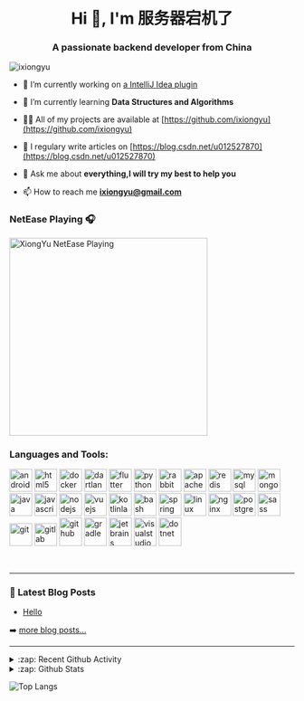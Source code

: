 
<h1 align="center">Hi 👋, I'm 服务器宕机了</h1>
<h3 align="center">A passionate backend developer from China</h3>

<p align="left"> <img src="https://komarev.com/ghpvc/?username=ixiongyu" alt="ixiongyu" /> </p>


- 🔭 I’m currently working on [a IntelliJ Idea plugin](https://github.com/ixiongyu/JpaSelectiveColumns)

- 🌱 I’m currently learning **Data Structures and Algorithms**

- 👨‍💻 All of my projects are available at [https://github.com/ixiongyu](https://github.com/ixiongyu)

- 📝 I regulary write articles on [https://blog.csdn.net/u012527870](https://blog.csdn.net/u012527870)

- 💬 Ask me about **everything,I will try my best to help you**

- 📫 How to reach me **ixiongyu@gmail.com**


### NetEase Playing 🎧
[<img src="![image](https://user-images.githubusercontent.com/11729558/132690182-adf9862d-3b4c-43b7-8516-dd619da92e05.png)" alt="XiongYu NetEase Playing" width="350" />](https://music.163.com/#/playlist?id=8218475)


### Languages and Tools:

<p align="left"><img src="https://www.vectorlogo.zone/logos/android/android-official.svg" alt="android" width="40" height="40"/>
  <img src="https://www.vectorlogo.zone/logos/w3_html5/w3_html5-icon.svg" alt="html5" width="40" height="40"/> 
  <img src="https://www.vectorlogo.zone/logos/docker/docker-tile.svg" alt="docker" width="40" height="40"/> 
  <img src="https://www.vectorlogo.zone/logos/dartlang/dartlang-icon.svg" alt="dartlang" width="40" height="40"/>
  <img src="https://www.vectorlogo.zone/logos/flutterio/flutterio-icon.svg" alt="flutter" width="40" height="40"/> 
  <img src="https://www.vectorlogo.zone/logos/python/python-icon.svg" alt="python" width="40" height="40"/> 
  <img src="https://www.vectorlogo.zone/logos/rabbitmq/rabbitmq-icon.svg" alt="rabbitmq" width="40" height="40"/>
  <img src="https://www.vectorlogo.zone/logos/apache_kafka/apache_kafka-vertical.svg" alt="
apache_kafka" width="40" height="40"/>
  <img src="https://www.vectorlogo.zone/logos/redis/redis-icon.svg" alt="redis" width="40" height="40"/> 
  <img src="https://www.vectorlogo.zone/logos/mysql/mysql-icon.svg" alt="mysql" width="40" height="40"/> 
  <img src="https://www.vectorlogo.zone/logos/mongodb/mongodb-icon.svg" alt="mongodb" width="40" height="40"/> 
  <img src="https://www.vectorlogo.zone/logos/java/java-icon.svg" alt="java" width="40" height="40"/> 
  <img src="https://www.vectorlogo.zone/logos/javascript/javascript-vertical.svg" alt="javascript" width="40" height="40"/>
  <img src="https://www.vectorlogo.zone/logos/nodejs/nodejs-icon.svg" alt="nodejs" width="40" height="40"/> 
  <img src="https://www.vectorlogo.zone/logos/vuejs/vuejs-icon.svg" alt="vuejs" width="40" height="40"/> 
  <img src="https://www.vectorlogo.zone/logos/kotlinlang/kotlinlang-icon.svg" alt="kotlinlang" width="40" height="40"/> 
  <img src="https://www.vectorlogo.zone/logos/gnu_bash/gnu_bash-icon.svg" alt="bash" width="40" height="40"/>
  <img src="https://www.vectorlogo.zone/logos/springio/springio-icon.svg" alt="spring" width="40" height="40"/> 
  <img src="https://www.vectorlogo.zone/logos/linux/linux-icon.svg" alt="linux" width="40" height="40"/> 
  <img src="https://www.vectorlogo.zone/logos/nginx/nginx-icon.svg" alt="nginx" width="40" height="40"/>
  <img src="https://www.vectorlogo.zone/logos/postgresql/postgresql-icon.svg" alt="postgresql" width="40" height="40"/> 
  <img src="https://www.vectorlogo.zone/logos/golang/golang-icon.svg" alt="sass" width="40" height="40"/> 
  <img src="https://www.vectorlogo.zone/logos/git-scm/git-scm-icon.svg" alt="git" width="40" height="40"/> 
  <img src="https://www.vectorlogo.zone/logos/gitlab/gitlab-icon.svg" alt="gitlab" width="40" height="40"/>
  <img src="https://www.vectorlogo.zone/logos/github/github-icon.svg" alt="github" width="40" height="50"/>
   <img src="https://www.vectorlogo.zone/logos/gradle/gradle-icon.svg" alt="gradle" width="40" height="50"/>
   <img src="https://www.vectorlogo.zone/logos/jetbrains/jetbrains-icon.svg" alt="jetbrains" width="40" height="50"/>
     <img src="https://www.vectorlogo.zone/logos/visualstudio_code/visualstudio_code-icon.svg" alt="visualstudio_code" width="40" height="50"/>
     <img src="https://www.vectorlogo.zone/logos/dotnet/dotnet-vertical.svg" alt="dotnet" width="40" height="50"/>
</p>

<br />


---

### 📕 Latest Blog Posts

<!-- DEVTO:START -->
- [Hello](https://dev.to/ixiongyu/hello-j0p)
<!-- DEVTO:END -->

➡️ [more blog posts...](https://dev.to/ixiongyu)

---

<details>
  <summary>:zap: Recent Github Activity</summary>

 <!--START_SECTION:activity-->
1. ❗️ Closed issue [#430](https://github.com/elunez/eladmin/issues/430) in [elunez/eladmin](https://github.com/elunez/eladmin)
2. ❗️ Opened issue [#430](https://github.com/elunez/eladmin/issues/430) in [elunez/eladmin](https://github.com/elunez/eladmin)
<!--END_SECTION:activity-->

</details>

<details>
  <summary>:zap: Github Stats</summary>

<p>&nbsp;<img align="center" src="https://github-readme-stats.vercel.app/api?username=ixiongyu&show_icons=true" alt="ixiongyu" /></p>

</details>

[website]: https://blog.csdn.net/u012527870

![Top Langs](https://github-readme-stats.vercel.app/api/top-langs/?username=ixiongyu&hide=TeX&layout=compact)






